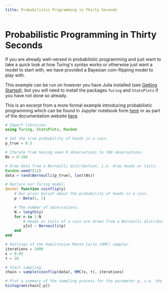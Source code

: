 ```yaml
---
title: Probabilistic Programming in Thirty Seconds
---
```


# Probabilistic Programming in Thirty Seconds

If you are already well-versed in probabilistic programming and just want to take a quick look at how Turing's syntax works or otherwise just want a model to start with, we have provided a Bayesian coin-flipping model to play with.


This example can be run on however you have Julia installed (see [Getting Started]({{site.baseurl}}/docs/using-turing/get-started)), but you will need to install the packages `Turing` and `StatsPlots` if you have not done so already.


This is an excerpt from a more formal example introducing probabilistic programming which can be found in Jupyter notebook form [here](https://nbviewer.jupyter.org/github/TuringLang/TuringTutorials/blob/master/notebook/00-introduction/00_introduction.ipynb) or as part of the documentation website [here]({{site.baseurl}}/tutorials).


```julia
# Import libraries.
using Turing, StatsPlots, Random

# Set the true probability of heads in a coin.
p_true = 0.5

# Iterate from having seen 0 observations to 100 observations.
Ns = 0:100

# Draw data from a Bernoulli distribution, i.e. draw heads or tails.
Random.seed!(12)
data = rand(Bernoulli(p_true), last(Ns))

# Declare our Turing model.
@model function coinflip(y)
    # Our prior belief about the probability of heads in a coin.
    p ~ Beta(1, 1)

    # The number of observations.
    N = length(y)
    for n in 1:N
        # Heads or tails of a coin are drawn from a Bernoulli distribution.
        y[n] ~ Bernoulli(p)
    end
end

# Settings of the Hamiltonian Monte Carlo (HMC) sampler.
iterations = 1000
ϵ = 0.05
τ = 10

# Start sampling.
chain = sample(coinflip(data), HMC(ϵ, τ), iterations)

# Plot a summary of the sampling process for the parameter p, i.e. the probability of heads in a coin.
histogram(chain[:p])
```

